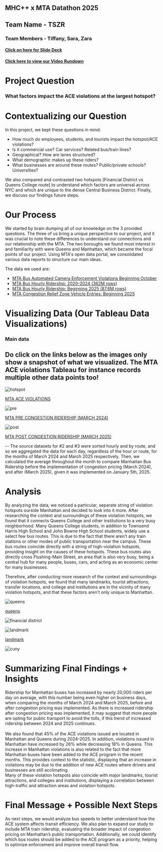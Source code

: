 ## MHC++ x MTA Datathon 2025
## Team Name - TSZR 
### Team Members - Tiffany, Sara, Zara 
#### [Click on here for Slide Deck](https://docs.google.com/presentation/d/1-3IXw0iE8VQ_0b0aUahq8Otvlld98QaLHnTVF3NJFz0/edit?usp=sharing) 
#### [Click here to view our Video Rundown](https://drive.google.com/file/d/1xkgmTeI3tB3tdb-TPzs-LzxR0N99fn2q/view?usp=sharing)

# Project Question 

### What factors impact the ACE violations at the largest hotspot? ###

# Contextualizing our Question 
<p> In this project, we kept these questions in mind: </p>

- How much do employees, students, and tourists impact the hotspot/ACE violations?
- Is it commercial use? Car services? Related bus/train lines?
- Geographical? How are lanes structured?
- What demographic makes up these riders?
- What businesses are around these routes? Public/private schools? Universities?

<p> We also compared and contrasted two hotspots [Financial District vs Queens College route] to understand which factors are universal across NYC and which are unique to the dense Central Business District. Finally, we discuss our findings future steps. </p>

# Our Process
<p> We started by brain dumping all of our knowledge on the 3 provided questions. The three of us bring a unique perspective to our project, and it was crucial to note these differences to understand our connections and our relationship with the MTA. The two boroughs we found most interest in and familiarity with were Queens and Manhattan, which became the focal points of our project. Using MTA's open data portal, we consolidated various data reports to structure our main ideas. </p> <p> The data we used are:</p>

- [MTA Bus Automated Camera Enforcement Violations Beginning October](https://data.ny.gov/Transportation/MTA-Bus-Automated-Camera-Enforcement-Violations-Be/kh8p-hcbm/about_data#)
- [MTA Bus Hourly Ridership: 2020-2024 (362M rows)](https://data.ny.gov/Transportation/MTA-Bus-Hourly-Ridership-2020-2024/kv7t-n8in/about_data)
- [MTA Bus Hourly Ridership: Beginning 2025 (87.6M rows)](https://data.ny.gov/Transportation/MTA-Bus-Hourly-Ridership-Beginning-2025/gxb3-akrn/about_data)
- [MTA Congestion Relief Zone Vehicle Entries: Beginning 2025](https://data.ny.gov/Transportation/MTA-Congestion-Relief-Zone-Vehicle-Entries-Beginni/t6yz-b64h/about_data)

# Visualizing Data (Our Tableau Data Visualizations)

### Main data 
## Do click on the links below as the images only show a snapshot of what we visualized. The MTA ACE violations Tableau for instance records multiple other data points too!
![hotspot](hotspots.jpg)

[MTA ACE VIOLATIONS](https://public.tableau.com/app/profile/tiffany.zhu8039/viz/MTAACEViolations/HotSpots)

![pre](pre.jpg)

[MTA PRE CONGESTION RIDERSHIP (MARCH 2024)](https://public.tableau.com/app/profile/sara.lukacevic/viz/March2024ManhattanBusRidershipPre-Congestion/Sheet1)

![post](post.jpg)

[MTA POST CONGESTION RIDERSHIP (MARCH 2025)](https://public.tableau.com/app/profile/sara.lukacevic/viz/MTAPost-CongestionRidershipMARCH20https://public.tableau.com/app/profile/sara.lukacevic/viz/MTAPost-CongestionRidershipMARCH2025/Sheet125/Sheet1)

<p> -- The source datasets for #2 and #3 were sorted hourly and by route, and so we aggregated the data for each day, regardless of the hour or route, for the months of March 2024 and March 2025 respectively. Then, we calculated the average throughout the month to compare Manhattan Bus Ridership before the implementation of congestion pricing (March 2024), and after (March 2025), given it was implemented on January 5th, 2025. </p>

# Analysis 
<p>
By analyzing the data, we noticed a particular, separate string of violation hotspots ourside Manhattan and decided to look into it more. After researching the context and surroundings of these violation hotspots, we found that it connects Queens College and other institutions to a very busy neighborhood. Many Queens College students, in addition to Townsend Harris High School and John Bowne High School students, widely use a select few bus routes. This is due to the fact that there aren’t any train stations or other modes of public transportation near the campus. These bus routes coincide directly with a string of high-violation hotspots, providing insight on the causes of these hotspots. These bus routes also directly cross Flushing-Main Street, an area that is also very busy, being a central hub for many people, buses, cars, and acting as an economic center for many businesses. 

Therefore, after conducting more research of the context and surroundings of violation hotspots, we found that many landmarks, tourist attractions, transfer locations, and college and institutions are in the vicinity of many violation hotspots, and that these factors aren't only unique to Manhattan.
</p>

![queens](queens.jpg)

[queens](https://public.tableau.com/app/profile/tiffany.zhu8039/viz/MTAACEViolations/HotSpots)

![financial district](financialdistrict.jpg)

![landmark](landmark.jpg)

[landmark](https://www.6sqft.com/new-interactive-map-lets-you-explore-new-york-citys-landmarks/)

![cuny](cuny.jpg)

# Summarizing Final Findings + Insights 

<p>Ridership for Manhattan buses has increased by nearly 20,000 riders per day on average, with this number being even higher on business days, when comparing the months of March 2024 and March 2025, before and after congestion pricing was implemented. As there is increased ridership after congestion pricing was implemented, it may suggest that more people are opting for public transport to avoid the tolls, if this trend of increased ridership between 2024 and 2025 continues.
<br> <br>
We also found that 45% of the ACE violations issued are located in Manhattan and Queens during 2024-2025. In addition, violations issued in Manhattan have increased by 26% while decreasing 18% in Queens. This increase in Manhattan violations is also related to the fact that more Manhattan buses have been added to the ACE program in the recent months. This provides context to the statistic, displaying that an increase in violations may be due to the addition of new ACE routes where drivers and businesses are still acclimating.
<br>
Many of these violation hotspots also coincide with major landmarks, tourist attractions, and colleges and institutions, displaying a correlation between high-traffic and attraction areas and violation hotspots.
<br>
</p>


# Final Message + Possible Next Steps

<p> As next steps, we would analyze bus speeds to better understand how the ACE system affects transit efficiency. We also plan to expand our study to include MTA train ridership, evaluating the broader impact of congestion pricing on Manhattan’s public transportation. Additionally, we could identify which bus routes should be added to the ACE program as a priority, helping to optimize enforcement and improve overall transit flow. </p>


